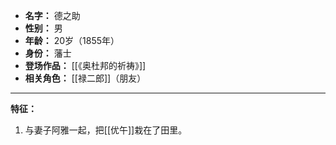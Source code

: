 
- **名字：** 德之助
- **性别：** 男
- **年龄：** 20岁（1855年）
- **身份：** 藩士
- **登场作品：** [[《奥杜邦的祈祷》]]
- **相关角色：** [[禄二郎]]（朋友）

---

**特征：** 

1. 与妻子阿雅一起，把[[优午]]栽在了田里。
